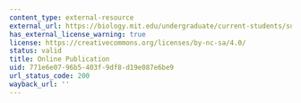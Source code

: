 ```yaml
---
content_type: external-resource
external_url: https://biology.mit.edu/undergraduate/current-students/subject-offerings/covid-19-sars-cov-2-and-the-pandemic/
has_external_license_warning: true
license: https://creativecommons.org/licenses/by-nc-sa/4.0/
status: valid
title: Online Publication
uid: 771e6e07-96b5-403f-9df8-d19e087e6be9
url_status_code: 200
wayback_url: ''
---
```

